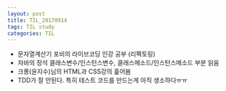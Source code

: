 ```yaml
---
layout: post
title: TIL_20170914
tags: TIL study
categories: TIL
---
```



- 문자열계산기 포비의 라이브코딩 인강 공부 (리팩토링)
- 자바의 정석 클래스변수/인스턴스변수, 클래스메소드/인스턴스메소드 부분 읽음
- 크롱(윤지수)님의 HTML과 CSS강의 훑어봄 
- TDD가 잘 안된다. 특히 테스트 코드를 만드는게 아직 생소하다ㅠㅠ

